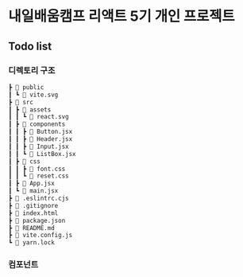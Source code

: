 # 내일배움캠프 리액트 5기 개인 프로젝트

## Todo list

### 디렉토리 구조

```bash
┣ 📂 public
┃ ┗ 📜 vite.svg
┣ 📂 src
┃ ┣ 📂 assets
┃ ┃ ┗ 📜 react.svg
┃ ┣ 📂 components
┃ ┃ ┣ 📜 Button.jsx
┃ ┃ ┣ 📜 Header.jsx
┃ ┃ ┣ 📜 Input.jsx
┃ ┃ ┗ 📜 ListBox.jsx
┃ ┣ 📂 css
┃ ┃ ┣ 📜 font.css
┃ ┃ ┗ 📜 reset.css
┃ ┣ 📜 App.jsx
┃ ┗ 📜 main.jsx
┣ 📜 .eslintrc.cjs
┣ 📜 .gitignore
┣ 📜 index.html
┣ 📜 package.json
┣ 📜 README.md
┣ 📜 vite.config.js
┗ 📜 yarn.lock
```

### 컴포넌트

